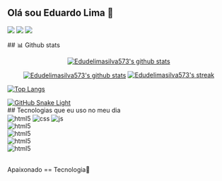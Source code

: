 ## Olá sou Eduardo Lima 👋


 <div>
  <a href="https://instagram.com/edudelimasilva" target="_blank"><img src="https://img.shields.io/badge/-Instagram-%23E4405F?style=for-the-badge&logo=instagram&logoColor=white" target="_blank"></a>
  <a href = "mailto:limaeduardo092@gmail.com"><img src="https://img.shields.io/badge/-Gmail-%23333?style=for-the-badge&logo=gmail&logoColor=white" target="_blank"></a>
  <a href="https://www.linkedin.com/in/eduardo-lima-0611a7253" target="_blank"><img src="https://img.shields.io/badge/-LinkedIn-%230077B5?style=for-the-badge&logo=linkedin&logoColor=white" target="_blank"></a> 
  </div>
</p>
## 📊 Github stats

<!-- GitHub Readme Streak Stats - https://github.com/DenverCoder1/github-readme-streak-stats -->
<p align="center">
  <a href="https://github.com/vn7n24fzkq/github-profile-summary-cards"><img align="center" src="http://github-profile-summary-cards.vercel.app/api/cards/profile-details?username=Edudelimasilva573&theme=tokyonight" alt="Edudelimasilva573's github stats" /></a>
</p>

<p align="center">
  <a href="https://github.com/Edudelimasilva573/github-readme-stats"><img align="center" src="https://github-readme-stats.zohan.tech/api?username=Edudelimasilva573&count_private=true&show_icons=true&include_all_commits=true&hide_border=true&theme=onedark" alt="Edudelimasilva573's github stats" /></a>
  <a href="https://github.com/DenverCoder1/github-readme-streak-stats">
    <img title="🔥 Get streak stats for your profile at git.io/streak-stats" alt="Edudelimasilva573's streak" src="https://streak-stats.demolab.com/?user=Edudelimasilva573&theme=onedark&hide_border=true"/>
  </a>
</p>

</p>

<!-- https://github.com/ashutosh00710/github-readme-activity-graph -->

[![Top Langs](https://github-readme-stats.vercel.app/api/top-langs/?username=Edudelimasilva573&layout=compact)](https://github.com/anuraghazra/github-readme-stats)

<a href="https://github.com/Edudelimasilva573#gh-light-mode-only" align="center">
  <img alt="GitHub Snake Light" src="https://githubusercontent.zohan.tech/snk.svg?user=Edudelimasilva573&repo=Edudelimasilva573&branch=output&path=github-contribution-grid-snake.svg#gh-light-mode-only" />
</a>
  <br>
## Tecnologias que eu uso no meu dia

<div style="display: inline_block">
  <img align="center" alt="html5" src="https://img.shields.io/badge/HTML5-E34F26?style=for-the-badge&logo=html5&logoColor=white" />
  <img align="center" alt="css" src="https://img.shields.io/badge/CSS3-1572B6?style=for-the-badge&logo=css3&logoColor=white" />
  <img align="center" alt="js" src="https://img.shields.io/badge/JavaScript-F7DF1E?style=for-the-badge&logo=javascript&logoColor=black" />

<div style="display: inline_block">
<img align="center" alt="html5" src="https://img.shields.io/badge/Bootstrap-563D7C?style=for-the-badge&logo=bootstrap&logoColor=white"/>

<div style="display: inline_block">
<img align="center" alt="html5" src="https://img.shields.io/badge/Figma-F24E1E?style=for-the-badge&logo=figma&logoColor=white"/>


<div style="display: inline_block">
<img align="center" alt="html5" src="https://img.shields.io/badge/Trello-0052CC?style=for-the-badge&logo=trello&logoColor=white"/>

<div style="display: inline_block">
<img align="center" alt="html5" src="https://img.shields.io/badge/GIT-E44C30?style=for-the-badge&logo=git&logoColor=white"/>
</div><br>
 

Apaixonado == Tecnologia💓
  
